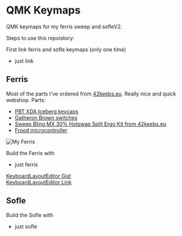 # QMK Keymaps

QMK keymaps for my ferris sweep and sofleV2.

Steps to use this repoistory:

First link ferris and sofle keymaps (only one time)
 - just link


## Ferris
Most of the parts I've ordered from [42keebs.eu](https://42keebs.eu). Really nice and quick webshop.
Parts:
 - [PBT XDA Iceberg keycaps](https://www.amazon.de/dp/B09SP84GVH?psc=1&ref=ppx_yo2ov_dt_b_product_details)
 - [Gatheron Brown switches](https://42keebs.eu/shop/switches/gateron/gateron-brown-all-black-switches-ks-3/)
 - [Sweep Bling MX 30% Hotswap Split Ergo Kit from 42keebs.eu](https://42keebs.eu/shop/kits/pro-micro-based/sweep-bling-mx-30-hotswap-split-ergo-kit/)
 - [Frood microcontroller](https://github.com/piit79/Frood)

![My Ferris](./docs/ferris.jpg)

Build the Ferris with
 - just ferris

[KeyboardLayoutEditor Gist](https://gist.github.com/diffy0712/6f6bec0f5fc9030cd80c0a83039da842)  
[KeyboardLayoutEditor Link](http://www.keyboard-layout-editor.com/#/gists/6f6bec0f5fc9030cd80c0a83039da842)


## Sofle 
Build the Sofle with
 - just sofle
